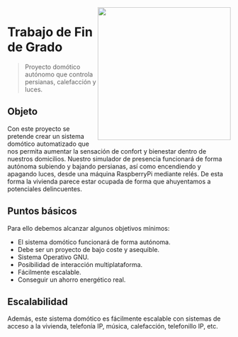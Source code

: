 <img width="300" src="https://www.raspberrypi.org/app/uploads/2017/06/Powered-by-Raspberry-Pi-Logo_Outline-Colour-Screen-500x153.png" align="right" />

# Trabajo de Fin de Grado 
> Proyecto domótico autónomo que controla persianas, calefacción y luces.

## Objeto
Con este proyecto se pretende crear un sistema domótico automatizado que nos permita aumentar la sensación de confort y bienestar dentro de nuestros domicilios.
Nuestro simulador de presencia funcionará de forma autónoma subiendo y bajando persianas, así como encendiendo y apagando luces, desde una máquina RaspberryPi mediante relés. De esta forma la vivienda parece estar ocupada de forma que ahuyentamos a potenciales delincuentes.

## Puntos básicos
Para ello debemos alcanzar algunos objetivos mínimos:
*	El sistema domótico funcionará de forma autónoma.
*	Debe ser un proyecto de bajo coste y asequible.
*	Sistema Operativo GNU.
*	Posibilidad de interacción multiplataforma.
*	Fácilmente escalable.
*	Conseguir un ahorro energético real.

## Escalabilidad
Además, este sistema domótico es fácilmente escalable con sistemas de acceso a la vivienda, telefonía IP, música, calefacción, telefonillo IP, etc.

